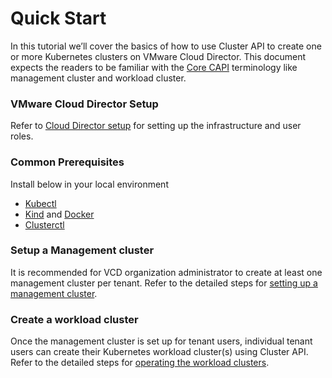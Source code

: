 # Quick Start

In this tutorial we’ll cover the basics of how to use Cluster API to create one or more Kubernetes 
clusters on VMware Cloud Director. This document expects the readers to be familiar with the 
[Core CAPI](https://cluster-api.sigs.k8s.io/introduction.html) terminology like management cluster and workload cluster.

### VMware Cloud Director Setup

Refer to [Cloud Director setup](VCD_SETUP.md) for setting up the infrastructure and user roles.

### Common Prerequisites

Install below in your local environment
* [Kubectl](https://kubernetes.io/docs/tasks/tools/) 
* [Kind](https://kind.sigs.k8s.io/) and [Docker](https://www.docker.com/)
* [Clusterctl](https://cluster-api.sigs.k8s.io/user/quick-start.html#install-clusterctl)

<a name="management_cluster_setup"></a>
### Setup a Management cluster

It is recommended for VCD organization administrator to create at least one management cluster per tenant.
Refer to the detailed steps for [setting up a management cluster](MANAGEMENT_CLUSTER.md).

### Create a workload cluster
Once the management cluster is set up for tenant users, individual tenant users can create their Kubernetes workload 
cluster(s) using Cluster API. Refer to the detailed steps for [operating the workload clusters](WORKLOAD_CLUSTER.md).

   


